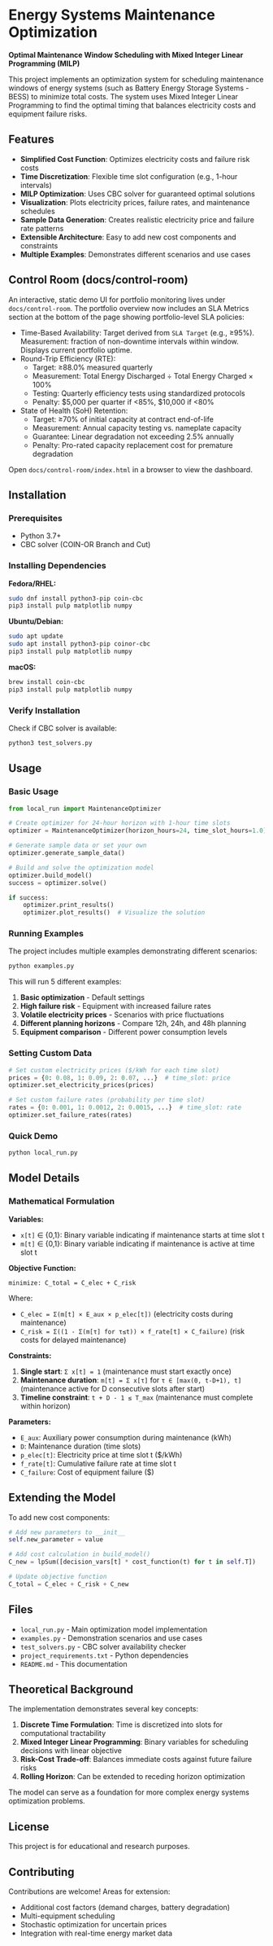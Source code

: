# Energy Systems Maintenance Optimization

**Optimal Maintenance Window Scheduling with Mixed Integer Linear Programming (MILP)**

This project implements an optimization system for scheduling maintenance windows of energy systems (such as Battery Energy Storage Systems - BESS) to minimize total costs. The system uses Mixed Integer Linear Programming to find the optimal timing that balances electricity costs and equipment failure risks.

## Features

- **Simplified Cost Function**: Optimizes electricity costs and failure risk costs
- **Time Discretization**: Flexible time slot configuration (e.g., 1-hour intervals)
- **MILP Optimization**: Uses CBC solver for guaranteed optimal solutions
- **Visualization**: Plots electricity prices, failure rates, and maintenance schedules
- **Sample Data Generation**: Creates realistic electricity price and failure rate patterns
- **Extensible Architecture**: Easy to add new cost components and constraints
- **Multiple Examples**: Demonstrates different scenarios and use cases

## Control Room (docs/control-room)

An interactive, static demo UI for portfolio monitoring lives under `docs/control-room`. The portfolio overview now includes an SLA Metrics section at the bottom of the page showing portfolio-level SLA policies:

- Time-Based Availability: Target derived from `SLA Target` (e.g., ≥95%). Measurement: fraction of non-downtime intervals within window. Displays current portfolio uptime.
- Round-Trip Efficiency (RTE):
  - Target: ≥88.0% measured quarterly
  - Measurement: Total Energy Discharged ÷ Total Energy Charged × 100%
  - Testing: Quarterly efficiency tests using standardized protocols
  - Penalty: $5,000 per quarter if <85%, $10,000 if <80%
- State of Health (SoH) Retention:
  - Target: ≥70% of initial capacity at contract end-of-life
  - Measurement: Annual capacity testing vs. nameplate capacity
  - Guarantee: Linear degradation not exceeding 2.5% annually
  - Penalty: Pro-rated capacity replacement cost for premature degradation

Open `docs/control-room/index.html` in a browser to view the dashboard.

## Installation

### Prerequisites
- Python 3.7+
- CBC solver (COIN-OR Branch and Cut)

### Installing Dependencies

**Fedora/RHEL:**
```bash
sudo dnf install python3-pip coin-cbc
pip3 install pulp matplotlib numpy
```

**Ubuntu/Debian:**
```bash
sudo apt update
sudo apt install python3-pip coinor-cbc
pip3 install pulp matplotlib numpy
```

**macOS:**
```bash
brew install coin-cbc
pip3 install pulp matplotlib numpy
```

### Verify Installation
Check if CBC solver is available:
```bash
python3 test_solvers.py
```

## Usage

### Basic Usage

```python
from local_run import MaintenanceOptimizer

# Create optimizer for 24-hour horizon with 1-hour time slots
optimizer = MaintenanceOptimizer(horizon_hours=24, time_slot_hours=1.0)

# Generate sample data or set your own
optimizer.generate_sample_data()

# Build and solve the optimization model
optimizer.build_model()
success = optimizer.solve()

if success:
    optimizer.print_results()
    optimizer.plot_results()  # Visualize the solution
```

### Running Examples

The project includes multiple examples demonstrating different scenarios:

```bash
python examples.py
```

This will run 5 different examples:
1. **Basic optimization** - Default settings
2. **High failure risk** - Equipment with increased failure rates
3. **Volatile electricity prices** - Scenarios with price fluctuations
4. **Different planning horizons** - Compare 12h, 24h, and 48h planning
5. **Equipment comparison** - Different power consumption levels

### Setting Custom Data

```python
# Set custom electricity prices ($/kWh for each time slot)
prices = {0: 0.08, 1: 0.09, 2: 0.07, ...}  # time_slot: price
optimizer.set_electricity_prices(prices)

# Set custom failure rates (probability per time slot)
rates = {0: 0.001, 1: 0.0012, 2: 0.0015, ...}  # time_slot: rate
optimizer.set_failure_rates(rates)
```

### Quick Demo
```bash
python local_run.py
```

## Model Details

### Mathematical Formulation

**Variables:**
- `x[t]` ∈ {0,1}: Binary variable indicating if maintenance starts at time slot t
- `m[t]` ∈ {0,1}: Binary variable indicating if maintenance is active at time slot t

**Objective Function:**
```
minimize: C_total = C_elec + C_risk
```
Where:
- `C_elec = Σ(m[t] × E_aux × p_elec[t])` (electricity costs during maintenance)
- `C_risk = Σ((1 - Σ(m[τ] for τ≤t)) × f_rate[t] × C_failure)` (risk costs for delayed maintenance)

**Constraints:**
1. **Single start**: `Σ x[t] = 1` (maintenance must start exactly once)
2. **Maintenance duration**: `m[t] = Σ x[τ]` for `τ ∈ [max(0, t-D+1), t]` (maintenance active for D consecutive slots after start)
3. **Timeline constraint**: `t + D - 1 ≤ T_max` (maintenance must complete within horizon)

**Parameters:**
- `E_aux`: Auxiliary power consumption during maintenance (kWh)
- `D`: Maintenance duration (time slots)
- `p_elec[t]`: Electricity price at time slot t ($/kWh)
- `f_rate[t]`: Cumulative failure rate at time slot t
- `C_failure`: Cost of equipment failure ($)

## Extending the Model

To add new cost components:

```python
# Add new parameters to __init__
self.new_parameter = value

# Add cost calculation in build_model()
C_new = lpSum([decision_vars[t] * cost_function(t) for t in self.T])

# Update objective function
C_total = C_elec + C_risk + C_new
```

## Files

- `local_run.py` - Main optimization model implementation
- `examples.py` - Demonstration scenarios and use cases
- `test_solvers.py` - CBC solver availability checker
- `project_requirements.txt` - Python dependencies
- `README.md` - This documentation

## Theoretical Background

The implementation demonstrates several key concepts:

1. **Discrete Time Formulation**: Time is discretized into slots for computational tractability
2. **Mixed Integer Linear Programming**: Binary variables for scheduling decisions with linear objective
3. **Risk-Cost Trade-off**: Balances immediate costs against future failure risks
4. **Rolling Horizon**: Can be extended to receding horizon optimization

The model can serve as a foundation for more complex energy systems optimization problems.

## License

This project is for educational and research purposes.

## Contributing

Contributions are welcome! Areas for extension:
- Additional cost factors (demand charges, battery degradation)
- Multi-equipment scheduling
- Stochastic optimization for uncertain prices
- Integration with real-time energy market data
